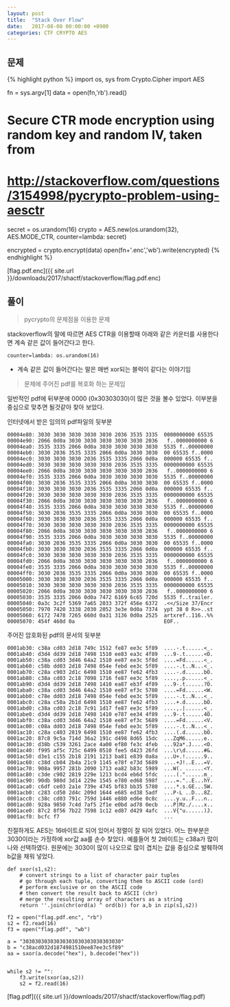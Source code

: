 ```yaml
---
layout: post
title:  "Stack Over Flow"
date:   2017-08-08 00:00:00 +0900
categories: CTF CRYPTO AES
---
```


문제
------

{% highlight python %}
import os, sys
from Crypto.Cipher import AES

fn = sys.argv[1]
data = open(fn,'rb').read()

# Secure CTR mode encryption using random key and random IV, taken from
# http://stackoverflow.com/questions/3154998/pycrypto-problem-using-aesctr
secret = os.urandom(16)
crypto = AES.new(os.urandom(32), AES.MODE_CTR, counter=lambda: secret) 

encrypted = crypto.encrypt(data)
open(fn+'.enc','wb').write(encrypted)
{% endhighlight %}

[flag.pdf.enc]({{ site.url }}/downloads/2017/shactf/stackoverflow/flag.pdf.enc)

풀이
------

>  pycrypto의 문제점을 이용한 문제

stackoverflow의 말에 따르면 AES CTR을 이용할때 아래와 같은 카운터를 사용한다면 계속 같은 값이 들어간다고 한다.
~~~
counter=lambda: os.urandom(16)
~~~

* 계속 같은 값이 들어간다는 말은 매번 xor되는 블럭이 같다는 이야기임

> 문제에 주어진 pdf를 복호화 하는 문제임

일반적인 pdf에 뒤부분에 0000 (0x30303030)이 많은 것을 볼수 있었다. 이부분을 중심으로 맞추면 될것같아 찾아 보았다.

인터넷에서 받은 임의의 pdf파일의 뒷부분
~~~
00004e80: 3030 3030 3030 3030 3030 2036 3535 3335  0000000000 65535
00004e90: 2066 0d0a 3030 3030 3030 3030 3030 2036   f..0000000000 6
00004ea0: 3535 3335 2066 0d0a 3030 3030 3030 3030  5535 f..00000000
00004eb0: 3030 2036 3535 3335 2066 0d0a 3030 3030  00 65535 f..0000
00004ec0: 3030 3030 3030 2036 3535 3335 2066 0d0a  000000 65535 f..
00004ed0: 3030 3030 3030 3030 3030 2036 3535 3335  0000000000 65535
00004ee0: 2066 0d0a 3030 3030 3030 3030 3030 2036   f..0000000000 6
00004ef0: 3535 3335 2066 0d0a 3030 3030 3030 3030  5535 f..00000000
00004f00: 3030 2036 3535 3335 2066 0d0a 3030 3030  00 65535 f..0000
00004f10: 3030 3030 3030 2036 3535 3335 2066 0d0a  000000 65535 f..
00004f20: 3030 3030 3030 3030 3030 2036 3535 3335  0000000000 65535
00004f30: 2066 0d0a 3030 3030 3030 3030 3030 2036   f..0000000000 6
00004f40: 3535 3335 2066 0d0a 3030 3030 3030 3030  5535 f..00000000
00004f50: 3030 2036 3535 3335 2066 0d0a 3030 3030  00 65535 f..0000
00004f60: 3030 3030 3030 2036 3535 3335 2066 0d0a  000000 65535 f..
00004f70: 3030 3030 3030 3030 3030 2036 3535 3335  0000000000 65535
00004f80: 2066 0d0a 3030 3030 3030 3030 3030 2036   f..0000000000 6
00004f90: 3535 3335 2066 0d0a 3030 3030 3030 3030  5535 f..00000000
00004fa0: 3030 2036 3535 3335 2066 0d0a 3030 3030  00 65535 f..0000
00004fb0: 3030 3030 3030 2036 3535 3335 2066 0d0a  000000 65535 f..
00004fc0: 3030 3030 3030 3030 3030 2036 3535 3335  0000000000 65535
00004fd0: 2066 0d0a 3030 3030 3030 3030 3030 2036   f..0000000000 6
00004fe0: 3535 3335 2066 0d0a 3030 3030 3030 3030  5535 f..00000000
00004ff0: 3030 2036 3535 3335 2066 0d0a 3030 3030  00 65535 f..0000
00005000: 3030 3030 3030 2036 3535 3335 2066 0d0a  000000 65535 f..
00005010: 3030 3030 3030 3030 3030 2036 3535 3335  0000000000 65535
00005020: 2066 0d0a 3030 3030 3030 3030 3030 2036   f..0000000000 6
00005030: 3535 3335 2066 0d0a 7472 6169 6c65 720d  5535 f..trailer.
00005040: 0a3c 3c2f 5369 7a65 2033 372f 456e 6372  .<</Size 37/Encr
00005050: 7970 7420 3338 2030 2052 3e3e 0d0a 7374  ypt 38 0 R>>..st
00005060: 6172 7478 7265 660d 0a31 3136 0d0a 2525  artxref..116..%%
00005070: 454f 460d 0a                             EOF..
~~~

주어진 암호화된 pdf의 문서의 뒷부분

~~~
0001ab30: c38a cd03 2d18 749c 1512 fe87 ee3c 5f89  ....-.t......<_.
0001ab40: d3d4 dd39 2d18 7498 1510 ee83 ea3c 4f89  ...9-.t......<O.
0001ab50: c38a cd03 3d46 64a2 1510 ee87 ee3c 5f8d  ....=Fd......<_.
0001ab60: c58b dd03 2d18 7498 054e febd ee3c 5f89  ....-.t..N...<_.
0001ab70: c28a c903 2d1c 6498 1510 ee87 fe62 4fb3  ....-.d......bO.
0001ab80: c38a cd03 2c18 7098 1716 fe87 ee3c 5f89  ....,.p......<_.
0001ab90: d3d4 dd39 2d18 7498 1410 ea87 eb3f 4f89  ...9-.t......?O.
0001aba0: c38a cd03 3d46 64a2 1510 ee87 ef3c 5780  ....=Fd......<W.
0001abb0: c78e dd03 2d18 7498 054e febd ee3c 5f89  ....-.t..N...<_.
0001abc0: c28a c50a 2b1d 6498 1510 ee87 fe62 4fb3  ....+.d......bO.
0001abd0: c38a cd03 2c18 7c91 1d17 fe87 ee3c 5f89  ....,.|......<_.
0001abe0: d3d4 dd39 2d18 7498 1410 e787 ee34 4f89  ...9-.t......4O.
0001abf0: c38a cd03 3d46 64a2 1510 ee87 ef3c 5689  ....=Fd......<V.
0001ac00: c08a dd03 2d18 7498 054e febd ee3c 5f89  ....-.t..N...<_.
0001ac10: c28a c403 2819 6498 1510 ee87 fe62 4fb3  ....(.d......bO.
0001ac20: 87c8 9c5a 714d 36a2 191c d498 8d65 15dc  ...ZqM6......e..
0001ac30: d38b c539 3261 2ace 4a00 ef80 fe3c 4feb  ...92a*.J....<O.
0001ac40: f995 af5c 725c 6499 0510 fee5 d423 26fd  ...\r\d......#&.
0001ac50: d3e1 c155 2b18 2191 1213 ba81 e839 0a8a  ...U+.!......9..
0001ac60: c38d cb04 2b4a 21c9 1145 e78f e73d 5689  ....+J!..E...=V.
0001ac70: 908a 9957 281b 2090 1713 ea82 b83c 5989  ...W(. ......<Y.
0001ac80: c3de c902 2819 229e 1213 bcd4 eb6d 5fdc  ....(."......m_.
0001ac90: 90db 980d 3d14 229e 1545 e780 ed68 598f  ....=."..E...hY.
0001aca0: c6df ce03 2a1e 739e 4745 bf83 bb35 5780  ....*.s.GE...5W.
0001acb0: c283 cd50 2d4c 209d 1644 e685 ed38 5adf  ...P-L ..D...8Z.
0001acc0: c38c cd03 791c 759d 1446 e880 ed6e 0c8c  ....y.u..F...n..
0001acd0: 928a 9850 7c4d 7af5 2f1e e0bd ad78 0ecb  ...P|Mz./....x..
0001ace0: 87c2 8f56 7b22 7598 1c12 ed87 d429 4afc  ...V{"u......)J.
0001acf0: bcfc f7                                  ...
~~~

친절하게도 AES는 16바이트로 되어 있어서 정렬이 잘 되어 있었다.
어느 한부분은 3030이라는 가정하에 xor값 aa를 손수 찾았다.
예를들어 첫 2바이트는 c38a가 많이 나와 선택하였다.
원문에는 3030이 많이 나오므로 많이 겹치는 값을 중심으로 발췌하여 b값을 채워 넣었다.

~~~
def sxor(s1,s2):    
    # convert strings to a list of character pair tuples
    # go through each tuple, converting them to ASCII code (ord)
    # perform exclusive or on the ASCII code
    # then convert the result back to ASCII (chr)
    # merge the resulting array of characters as a string
    return ''.join(chr(ord(a) ^ ord(b)) for a,b in zip(s1,s2))

f2 = open("flag.pdf.enc", "rb")
s2 = f2.read(16)
f3 = open("flag.pdf", "wb")

a = "30303030303030303030303030303030"
b = "c38acd032d1874981510ee87ee3c5f89"
aa = sxor(a.decode("hex"), b.decode("hex"))


while s2 != "":
    f3.write(sxor(aa,s2))
    s2 = f2.read(16)
~~~

[flag.pdf]({{ site.url }}/downloads/2017/shactf/stackoverflow/flag.pdf)
